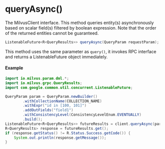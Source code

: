 # queryAsync()

The MilvusClient interface. This method queries entity(s) asynchronously based on scalar field(s) filtered by boolean expression. Note that the order of the returned entities cannot be guaranteed.

```java
ListenableFuture<R<QueryResults>> queryAsync(QueryParam requestParam);
```

This method uses the same parameter as `query()`, it invokes RPC interface and returns a ListenableFuture object immediately.

#### Example

```java
import io.milvus.param.dml.*;
import io.milvus.grpc.QueryResults;
import com.google.common.util.concurrent.ListenableFuture;

QueryParam param = QueryParam.newBuilder()
        .withCollectionName(COLLECTION_NAME)
        .withExpr("id in [100, 101]")
        .addOutFields("field1")
        .withConsistencyLevel(ConsistencyLevelEnum.EVENTUALLY)
        .build();
ListenableFuture<R<QueryResults>> futureResults = client.queryAsync(param);
R<QueryResults> response = futureResults.get();
if (response.getStatus() != R.Status.Success.getCode()) {
    System.out.println(response.getMessage());
}
```
